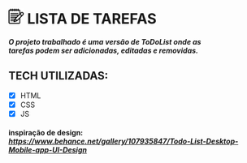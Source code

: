 # <img width="30px" height="30px" src="./assets/img/bloco-de-anotacoes.png"/> **LISTA DE TAREFAS** 

#### *O projeto trabalhado é uma versão de ToDoList onde as <br> tarefas podem ser adicionadas, editadas e removidas.*

## **TECH UTILIZADAS:**


- [x] HTML 
- [x] CSS 
- [x] JS

#### **inspiração de design:** *https://www.behance.net/gallery/107935847/Todo-List-Desktop-Mobile-app-UI-Design*
